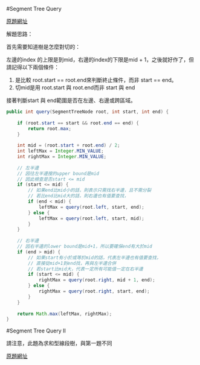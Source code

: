 #Segment Tree Query

[原題網址](http://www.lintcode.com/en/problem/segment-tree-query/)

解題思路：

首先需要知道樹是怎麼對切的：

左邊的index 的上限是到mid，右邊的index的下限是mid + 1，之後就好作了，但請記得以下兩個條件：

1. 是比較 root.start == root.end來判斷終止條件，而非 start == end。
2. 切mid是用 root.start 與 root.end而非 start 與 end

接著判斷start 與 end範圍是否在左邊、右邊或跨區域。 

```java
public int query(SegmentTreeNode root, int start, int end) {
    
    if (root.start == start && root.end == end) {
        return root.max;
    }
    
    int mid = (root.start + root.end) / 2; 
    int leftMax = Integer.MIN_VALUE;
    int rightMax = Integer.MIN_VALUE;
    
    // 左半邊
    // 因往左半邊搜的upper bound是mid
    // 因此檢查是否start <= mid
    if (start <= mid) {
        // 如果end比mid小的話，則表示只需找右半邊，且不需分裂
        // 若比end比mid大的話，則右邊也有值要查找，
        if (end < mid) {
            leftMax = query(root.left, start, end);
        } else {
            leftMax = query(root.left, start, mid);
        }
    }
    
    // 右半邊
    // 因右半邊的lower bound是mid+1，所以要確保end有大於mid
    if (end > mid) {
        // 如果start有小於或等於mid的話，代表左半邊也有值要查找，
        // 直接從mid+1到end找，再與左半邊合併
        // 若start比mid大，代表一定所有可能值一定在右半邊
        if (start <= mid) {
            rightMax = query(root.right, mid + 1, end);
        } else {
            rightMax = query(root.right, start, end);
        }
    }
    
    return Math.max(leftMax, rightMax);
}
```


#Segment Tree Query II

請注意，此題為求和型線段樹，與第一題不同

[原題網址](http://www.lintcode.com/en/problem/segment-tree-query-ii/)

